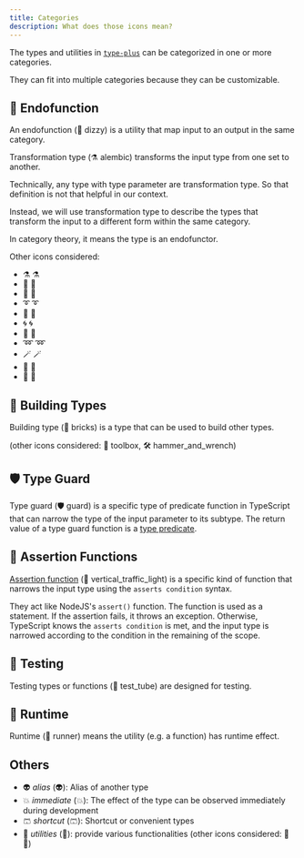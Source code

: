```yaml
---
title: Categories
description: What does those icons mean?
---
```


The types and utilities in [`type-plus`](https://github.com/unional/type-plus) can be categorized in one or more categories.

They can fit into multiple categories because they can be customizable.

## 💫 Endofunction

An endofunction (💫 dizzy) is a utility that map input to an output in the same category.

Transformation type (⚗️ alembic) transforms the input type from one set to another.

Technically, any type with type parameter are transformation type.
So that definition is not that helpful in our context.

Instead, we will use transformation type to describe the types that transform the input to a different form within the same category.

In category theory, it means the type is an endofunctor.

Other icons considered:

- ⚗️ :alembic:
- 🔄 :arrows_counterclockwise:
- 🚛 :articulated_lorry:
- ➰ :curly_loop:
- 💱 :currency_exchange:
- 🌀 :cyclone:
- 💠 :diamond_shape_with_a_dot_inside:
- ➿ :loop:
- 🪄 :magic_wand:
- 🔁 :repeat:
- 🔀 :twisted_rightwards_arrows:

## 🧱 Building Types

Building type (🧱 bricks) is a type that can be used to build other types.

(other icons considered: 🧰 toolbox, 🛠️ hammer_and_wrench)

## 🛡️ Type Guard

Type guard (🛡️ guard) is a specific type of predicate function in TypeScript that can narrow the type of the input parameter to its subtype.
The return value of a type guard function is a [type predicate].

## 🚦 Assertion Functions

[Assertion function] (🚦 vertical_traffic_light) is a specific kind of function that narrows the input type using the `asserts condition` syntax.

They act like NodeJS's `assert()` function. The function is used as a statement.
If the assertion fails, it throws an exception. Otherwise, TypeScript knows the `asserts condition` is met,
and the input type is narrowed according to the condition in the remaining of the scope.

## 🧪 Testing

Testing types or functions (🧪 test_tube) are designed for testing.

## 🏃 Runtime

Runtime (🏃 runner) means the utility (e.g. a function) has runtime effect.

## Others

- 👽 *alias* (:alien:): Alias of another type
- 💥 *immediate* (:boom:): The effect of the type can be observed immediately during development
- 🩳 *shortcut* (:shorts:): Shortcut or convenient types
- 🦴 *utilities* (:bone:): provide various functionalities (other icons considered: 🔧🔨)

[type predicate]: https://www.typescriptlang.org/docs/handbook/2/narrowing.html#using-type-predicates
[Assertion function]: https://www.typescriptlang.org/docs/handbook/release-notes/typescript-3-7.html#assertion-functions
